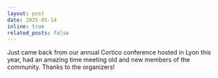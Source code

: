 ```yaml
---
layout: post
date: 2025-05-14
inline: true
related_posts: false
---
```


Just came back from our annual Cortico conference hosted in Lyon this year, had an amazing time meeting old and new members of the community. Thanks to the organizers!